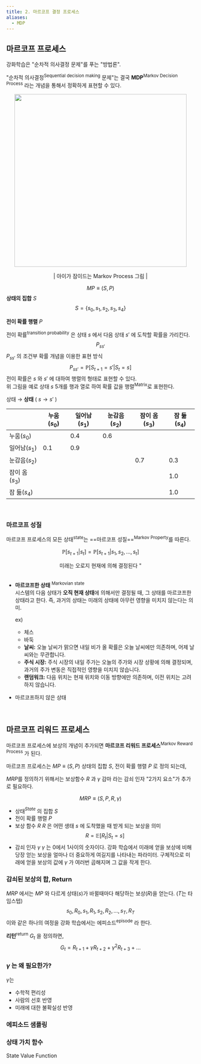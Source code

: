 ```yaml
---
title: 2. 마르코프 결정 프로세스
aliases:
  - MDP
---
```

## 마르코프 프로세스

강화학습은 "순차적 의사결정 문제"를 푸는 "방법론".

"순차적 의사결정<sup>Sequential decision making</sup> 문제"는 결국 **MDP**<sup>Markov Decision Process</sup> 라는 개념을 통해서 정확하게 표현할 수 있다.

<div style="text-align: center;"
><img src ="https://velog.velcdn.com/images/1ncarnati0n/post/4d81d8f0-a5d1-4b30-867b-8749bcb78463/image.png" width = "460" /> 
<p>| 아이가 잠이드는 Markov Process 그림 |</p>
</div>

$$ 
MP \equiv (S, P)
$$
**상태의 집합** $S$ 
$$
S= \{s_0, s_1, s_2, s_3, s_4 \}
$$


**전이 확률 행렬** $P$ 

전이 확률<sup>transition probability</sup> 은 상태 $s$ 에서 다음 상태 $s'$ 에 도착할 확률을 가리킨다.	
$$
P_{ss'}
$$
$P_{ss'}$ 의 조건부 확률 개념을 이용한 표현 방식
$$
P_{ss'} = \mathbb{P}[S_{t+1} = s'|S_t = s]
$$
전이 확률은 $s$ 와 $s'$ 에 대하여 행렬의 형태로 표현할 수 있다. <br>위 그림을 예로 상태 $s$ 5개를 행과 열로 하여 확률 값을 행렬<sup>Matrix</sup>로 표현한다.

상태 $\rightarrow$ **상태** ( $s \rightarrow s'$ )

|             | 누움($s_0$) | 일어남($s_1$) | 눈감음($s_2$) | 잠이 옴($s_3$) | 잠 듦($s_4$) |
| ----------- | --------- | ---------- | ---------- | ----------- | ---------- |
| 누움($s_0$)   |           | 0.4        | 0.6        |             |            |
| 일어남($s_1$)  | 0.1       | 0.9        |            |             |            |
| 눈감음($s_2$)  |           |            |            | 0.7         | 0.3        |
| 잠이 옴($s_3$) |           |            |            |             | 1.0        |
| 잠 듦($s_4$)  |           |            |            |             | 1.0        |

<br>

### 마르코프 성질
마르코프 프로세스의 모든 상태<sup>state</sup>는 ==마르코프 성질==<sup>Markov Property</sup>를 따른다.

$$
\mathbb{P}[s_{t+1}|s_t] = \mathbb{P}[s_{t+1}|s_1, s_2,...,s_t]
$$
<div style="text-align: center;"> 미래는 오로지 현재에 의해 결정된다 " </div>

<br>

- **마르코프한 상태** <sup>Markovian state</sup> <br>
	시스템의 다음 상태가 **오직 현재 상태**에 의해서만 결정될 때, 그 상태를 마르코프한 상태라고 한다. 즉, 과거의 상태는 미래의 상태에 아무런 영향을 미치지 않는다는 의미.
	
	ex) 
	- 체스
	- 바둑
	- **날씨:** 오늘 날씨가 맑으면 내일 비가 올 확률은 오늘 날씨에만 의존하며, 어제 날씨와는 무관합니다.
	- **주식 시장:** 주식 시장의 내일 주가는 오늘의 주가와 시장 상황에 의해 결정되며, 과거의 주가 변동은 직접적인 영향을 미치지 않습니다.
	- **랜덤워크:** 다음 위치는 현재 위치와 이동 방향에만 의존하며, 이전 위치는 고려하지 않습니다.


- 마르코프하지 않은 상태

  


<br>

## 마르코프 리워드 프로세스
마르코프 프로세스에 보상의 개념이 추가되면 **마르코프 리워드 프로세스**<sup>Markov Reward Process</sup> 가 된다.

마르코프 프로세스는 $MP \equiv (S, P)$ 상태의 집합 $S$, 전이 확률 행렬 $P$ 로 정의 되는데, 

$MRP$를 정의하기 위해서는 보상함수 $R$ 과 $\gamma$ 감마 라는 감쇠 인자 "2가지 요소"가 추가로 필요하다.

$$
MRP \equiv (S, P, R, \gamma )
$$
- 상태$^{State}$ 의 집합 $S$
- 전이 확률 행렬 $P$
- 보상 함수 $R$
	$R$ 은 어떤 생태 $s$ 에 도착했을 때 받게 되는 보상을 의미
$$
R = \mathbb{E}[R_t|S_t = s]
$$
- 감쇠 인자  $\gamma$ 
	$\gamma$ 는 0에서 1사이의 숫자이다. 강화 학습에서 미래에 얻을 보상에 비해 당장 얻는 보상을 얼마나 더 중요하게 여길지를 나타내는 파라미터.
	구체적으로 미래에 얻을 보상의 값에 $\gamma$ 가 여러번 곱해지며 그 값을 작게 한다.


### 감쇠된 보상의 합, Return
$MRP$ 에서는 $MP$ 와 다르게 상태($s$)가 바뀔때마다 해당하는 보상($R$)을 얻는다. ($T$는 타임스텝)
$$
s_0, R_0, s_1, R_1, s_2, R_2,..., s_T, R_T
$$
이와 같은 하나의 여정을 강화 학습에서는 에피소드<sup>episode</sup> 라 한다.

**리턴**<sup>return</sup> $G_t$ 을 정의하면,
$$
G_t = R_{t+1}+\gamma R_{t+2}+\gamma^2 R_{t+3}+...
$$

### $\gamma$ 는 왜 필요한가?
$\gamma$는 

- 수학적 편리성
- 사람의 선호 반영
- 미래에 대한 불확실성 반영


### 에피소드 샘플링


### 상태 가치 함수
State Value Function
